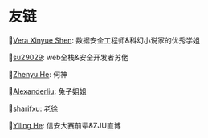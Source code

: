 # 友链

:link:[Vera Xinyue Shen](https://www.zuozuovera.com/): 数据安全工程师&科幻小说家的优秀学姐

:link:[su29029](https://su29029.github.io/): web全栈&安全开发者苏佬

:link:[Zhenyu He](https://hzy0.xyz/): 何神

:link:[Alexanderliu](https://alexanderliu-creator.github.io/): 兔子姐姐

:link:[sharifxu](https://sharifxu.top/): 老徐

:link:[Yiling He](https://e0hyl.github.io/BLOG-OF-E0/): 信安大赛前辈&ZJU直博

